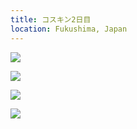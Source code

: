 ```yaml
---
title: コスキン2日目
location: Fukushima, Japan
---
```


![](https://photos.old.apkas.net/medium/202510/20251012-1R300677.webp)

![](https://photos.old.apkas.net/medium/202510/20251012-1R300691.webp)

![](https://photos.old.apkas.net/medium/202510/20251012-1R300706.webp)

![](https://photos.old.apkas.net/medium/202510/20251012-1R300726.webp)
